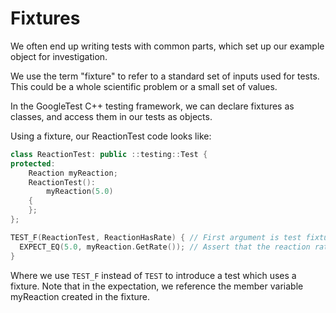 Fixtures
========

We often end up writing tests with common parts, which set up our example object for investigation.

We use the term "fixture" to refer to a standard set of inputs used for tests. This could be a whole scientific problem or a small set of values.

In the GoogleTest C++ testing framework, we can declare fixtures as classes, and access them in our tests as objects.

Using a fixture, our ReactionTest code looks like:


```C++
class ReactionTest: public ::testing::Test {
protected:
	Reaction myReaction;
	ReactionTest():
		myReaction(5.0)
	{
	};
};

TEST_F(ReactionTest, ReactionHasRate) { // First argument is test fixture, second is test name
  EXPECT_EQ(5.0, myReaction.GetRate()); // Assert that the reaction rate should be as expected
}
```

Where we use `TEST_F` instead of `TEST` to introduce a test which uses a fixture. Note that in the expectation,
we reference the member variable myReaction created in the fixture.